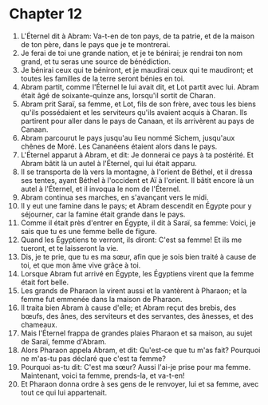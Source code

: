 # Chapter 12

1. L'Éternel dit à Abram: Va-t-en de ton pays, de ta patrie, et de la maison de ton père, dans le pays que je te montrerai.
2. Je ferai de toi une grande nation, et je te bénirai; je rendrai ton nom grand, et tu seras une source de bénédiction.
3. Je bénirai ceux qui te béniront, et je maudirai ceux qui te maudiront; et toutes les familles de la terre seront bénies en toi.
4. Abram partit, comme l'Éternel le lui avait dit, et Lot partit avec lui. Abram était âgé de soixante-quinze ans, lorsqu'il sortit de Charan.
5. Abram prit Saraï, sa femme, et Lot, fils de son frère, avec tous les biens qu'ils possédaient et les serviteurs qu'ils avaient acquis à Charan. Ils partirent pour aller dans le pays de Canaan, et ils arrivèrent au pays de Canaan.
6. Abram parcourut le pays jusqu'au lieu nommé Sichem, jusqu'aux chênes de Moré. Les Cananéens étaient alors dans le pays.
7. L'Éternel apparut à Abram, et dit: Je donnerai ce pays à ta postérité. Et Abram bâtit là un autel à l'Éternel, qui lui était apparu.
8. Il se transporta de là vers la montagne, à l'orient de Béthel, et il dressa ses tentes, ayant Béthel à l'occident et Aï à l'orient. Il bâtit encore là un autel à l'Éternel, et il invoqua le nom de l'Éternel.
9. Abram continua ses marches, en s'avançant vers le midi.
10. Il y eut une famine dans le pays; et Abram descendit en Égypte pour y séjourner, car la famine était grande dans le pays.
11. Comme il était près d'entrer en Égypte, il dit à Saraï, sa femme: Voici, je sais que tu es une femme belle de figure.
12. Quand les Égyptiens te verront, ils diront: C'est sa femme! Et ils me tueront, et te laisseront la vie.
13. Dis, je te prie, que tu es ma sœur, afin que je sois bien traité à cause de toi, et que mon âme vive grâce à toi.
14. Lorsque Abram fut arrivé en Égypte, les Égyptiens virent que la femme était fort belle.
15. Les grands de Pharaon la virent aussi et la vantèrent à Pharaon; et la femme fut emmenée dans la maison de Pharaon.
16. Il traita bien Abram à cause d'elle; et Abram reçut des brebis, des bœufs, des ânes, des serviteurs et des servantes, des ânesses, et des chameaux.
17. Mais l'Éternel frappa de grandes plaies Pharaon et sa maison, au sujet de Saraï, femme d'Abram.
18. Alors Pharaon appela Abram, et dit: Qu'est-ce que tu m'as fait? Pourquoi ne m'as-tu pas déclaré que c'est ta femme?
19. Pourquoi as-tu dit: C'est ma sœur? Aussi l'ai-je prise pour ma femme. Maintenant, voici ta femme, prends-la, et va-t-en!
20. Et Pharaon donna ordre à ses gens de le renvoyer, lui et sa femme, avec tout ce qui lui appartenait.

